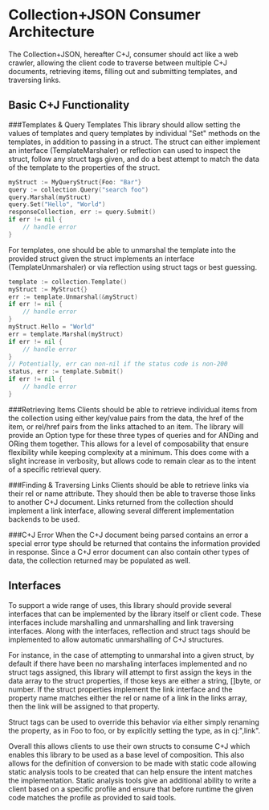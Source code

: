 Collection+JSON Consumer Architecture
=====================================
The Collection+JSON, hereafter C+J, consumer should act like a web crawler,
allowing the client code to traverse between multiple C+J documents, retrieving
items, filling out and submitting templates, and traversing links.

Basic C+J Functionality
-----------------------
###Templates & Query Templates
This library should allow setting the values of templates and query templates by
individual "Set" methods on the templates, in addition to passing in a struct.
The struct can either implement an interface (TemplateMarshaler) or reflection
can used to inspect the struct, follow any struct tags given, and do a best
attempt to match the data of the template to the properties of the struct.

```go
myStruct := MyQueryStruct{Foo: "Bar"}
query := collection.Query("search foo")
query.Marshal(myStruct)
query.Set("Hello", "World")
responseCollection, err := query.Submit()
if err != nil {
    // handle error
}
```

For templates, one should be able to unmarshal the template into the provided
struct given the struct implements an interface (TemplateUnmarshaler) or via
reflection using struct tags or best guessing.

```go
template := collection.Template()
myStruct := MyStruct{}
err := template.Unmarshal(&myStruct)
if err != nil {
    // handle error
}
myStruct.Hello = "World"
err = template.Marshal(myStruct)
if err != nil {
    // handle error
}
// Potentially, err can non-nil if the status code is non-200
status, err := template.Submit()
if err != nil {
    // handle error
}
```

###Retrieving Items
Clients should be able to retrieve individual items from the collection using
either key/value pairs from the data, the href of the item, or rel/href pairs
from the links attached to an item. The library will provide an Option type for
these three types of queries and for ANDing and ORing them together. This allows
for a level of composability that ensure flexibility while keeping complexity at
a minimum. This does come with a slight increase in verbosity, but allows code
to remain clear as to the intent of a specific retrieval query.

###Finding & Traversing Links
Clients should be able to retrieve links via their rel or name attribute. They
should then be able to traverse those links to another C+J document. Links
returned from the collection should implement a link interface, allowing
several different implementation backends to be used.

###C+J Error
When the C+J document being parsed contains an error a special error type should
be returned that contains the information provided in response. Since a C+J
error document can also contain other types of data, the collection returned may
be populated as well.

Interfaces
----------
To support a wide range of uses, this library should provide several interfaces
that can be implemented by the library itself or client code. These interfaces
include marshalling and unmarshalling and link traversing interfaces. Along with
the interfaces, reflection and struct tags should be implemented to allow
automatic unmarshalling of C+J structures.

For instance, in the case of attempting to unmarshal into a given struct, by
default if there have been no marshaling interfaces implemented and no struct
tags assigned, this library will attempt to first assign the keys in the data
array to the struct properties, if those keys are either a string, []byte, or
number. If the struct properties implement the link interface and the property
name matches either the rel or name of a link in the links array, then the link
will be assigned to that property.

Struct tags can be used to override this behavior via either simply renaming the
property, as in Foo to foo, or by explicitly setting the type, as in cj:",link".

Overall this allows clients to use their own structs to consume C+J which
enables this library to be used as a base level of composition. This also allows
for the definition of conversion to be made with static code allowing static
analysis tools to be created that can help ensure the intent matches the
implementation. Static analysis tools give an additional ability to write a
client based on a specific profile and ensure that before runtime the given code
matches the profile as provided to said tools.

